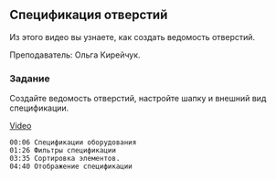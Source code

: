 ## Спецификация отверстий

Из этого видео вы узнаете, как создать ведомость отверстий.

Преподаватель: Ольга Кирейчук.

### Задание

Создайте ведомость отверстий, настройте шапку и внешний вид спецификации.

[Video](https://player.softculture.cc/embed/RVP/RVP_11.26.02_L4-1_Openings_Schedule)

``` chapters
00:06 Спецификации оборудования
01:26 Фильтры спецификации
03:35 Сортировка элементов.
04:40 Отображение спецификации
```
